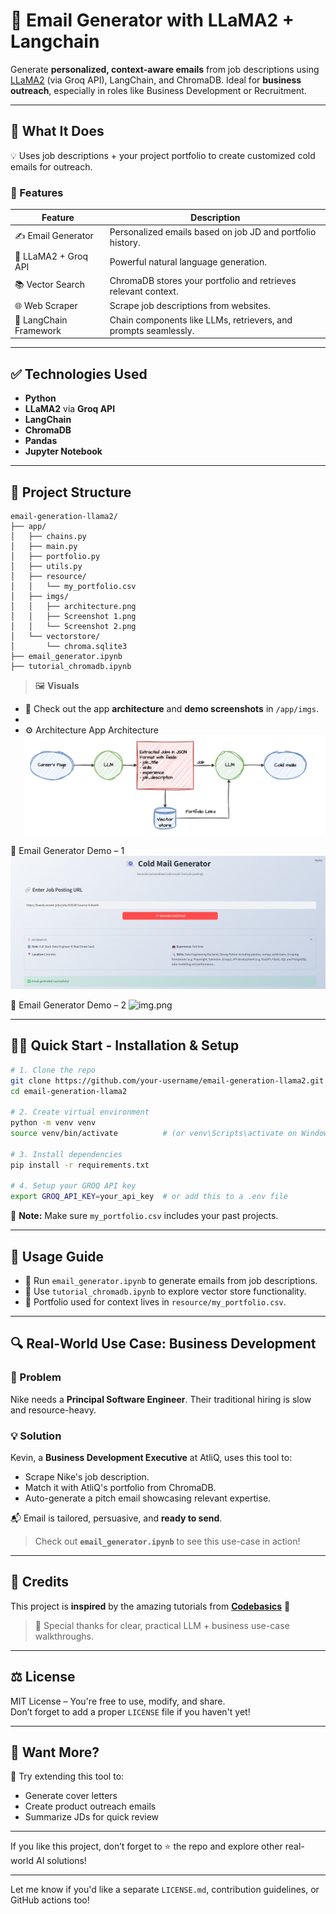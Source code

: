 # 📧 Email Generator with LLaMA2 + Langchain

Generate **personalized, context-aware emails** from job descriptions using [LLaMA2](https://huggingface.co/meta-llama) (via Groq API), LangChain, and ChromaDB. Ideal for **business outreach**, especially in roles like Business Development or Recruitment.

---

## 🧠 What It Does

💡 Uses job descriptions + your project portfolio to create customized cold emails for outreach.

### 🔧 Features

| Feature                | Description                                                                              |
|------------------------|------------------------------------------------------------------------------------------|
| ✍️ Email Generator      | Personalized emails based on job JD and portfolio history.                             |
| 🧠 LLaMA2 + Groq API    | Powerful natural language generation.                                                   |
| 📚 Vector Search        | ChromaDB stores your portfolio and retrieves relevant context.                         |
| 🌐 Web Scraper          | Scrape job descriptions from websites.                                                 |
| 🔗 LangChain Framework  | Chain components like LLMs, retrievers, and prompts seamlessly.                        |

---

## ✅ Technologies Used

- **Python**
- **LLaMA2** via **Groq API**
- **LangChain**
- **ChromaDB**
- **Pandas**
- **Jupyter Notebook**

---

## 📁 Project Structure

```plaintext
email-generation-llama2/
├── app/
│   ├── chains.py
│   ├── main.py
│   ├── portfolio.py
│   ├── utils.py
│   ├── resource/
│   │   └── my_portfolio.csv
│   ├── imgs/
│   │   ├── architecture.png
│   │   ├── Screenshot 1.png
│   │   └── Screenshot 2.png
│   └── vectorstore/
│       └── chroma.sqlite3
├── email_generator.ipynb
├── tutorial_chromadb.ipynb
```

> 🖼️ **Visuals**  
- 📌 Check out the app **architecture** and **demo screenshots** in `/app/imgs`.
- 
- ⚙️ Architecture
App Architecture
![img.png](app/imgs/architecture.png)

📧 Email Generator Demo – 1
![img.png](app/imgs/demo_1.png)


📧 Email Generator Demo – 2
![img.png](imgs/demo_2.png)


---

## 🚶‍♂️ Quick Start - Installation & Setup

```bash
# 1. Clone the repo
git clone https://github.com/your-username/email-generation-llama2.git
cd email-generation-llama2

# 2. Create virtual environment
python -m venv venv
source venv/bin/activate          # (or venv\Scripts\activate on Windows)

# 3. Install dependencies
pip install -r requirements.txt

# 4. Setup your GROQ API key
export GROQ_API_KEY=your_api_key  # or add this to a .env file
```

🧠 **Note:** Make sure `my_portfolio.csv` includes your past projects.

---

## 🚀 Usage Guide

- 🔹 Run `email_generator.ipynb` to generate emails from job descriptions.
- 🔹 Use `tutorial_chromadb.ipynb` to explore vector store functionality.
- 🔹 Portfolio used for context lives in `resource/my_portfolio.csv`.

---

## 🔍 Real-World Use Case: Business Development

### 🏢 Problem
Nike needs a **Principal Software Engineer**. Their traditional hiring is slow and resource-heavy.

### 💡 Solution
Kevin, a **Business Development Executive** at AtliQ, uses this tool to:

- Scrape Nike's job description.
- Match it with AtliQ's portfolio from ChromaDB.
- Auto-generate a pitch email showcasing relevant expertise.

📬 Email is tailored, persuasive, and **ready to send**.

> Check out **`email_generator.ipynb`** to see this use-case in action!

---

## 🙏 Credits

This project is **inspired** by the amazing tutorials from **[Codebasics](https://www.youtube.com/@codebasics)** 🙌  
> 🌟 Special thanks for clear, practical LLM + business use-case walkthroughs.

---

## ⚖️ License

MIT License – You're free to use, modify, and share.  
Don’t forget to add a proper `LICENSE` file if you haven't yet!

---

## 👀 Want More?

🔧 Try extending this tool to:

- Generate cover letters  
- Create product outreach emails  
- Summarize JDs for quick review

---

If you like this project, don’t forget to ⭐️ the repo and explore other real-world AI solutions!

---

Let me know if you'd like a separate `LICENSE.md`, contribution guidelines, or GitHub actions too!

